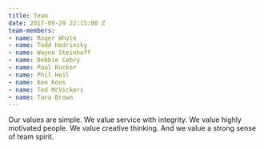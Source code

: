 ```yaml
---
title: Team
date: 2017-09-29 22:15:00 Z
team-members:
- name: Roger Whyte
- name: Todd Hodrinsky
- name: Wayne Steinhoff
- name: Debbie Cebry
- name: Paul Rucker
- name: Phil Heil
- name: Ken Koos
- name: Ted McVickers
- name: Tara Brown
---
```


Our values are simple. We value service with integrity. We value highly motivated people. We value creative thinking. And we value a strong sense of team spirit.